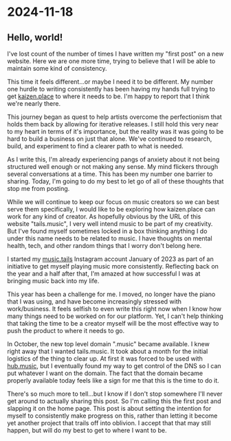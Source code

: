 # 2024-11-18

## Hello, world!

I've lost count of the number of times I have written my "first post" on a new website. Here we are one more time, trying to believe that I will be able to maintain some kind of consistency.

This time it feels different...or maybe I need it to be different. My number one hurdle to writing consistently has been having my hands full trying to get [kaizen.place](https://kaizen.place) to where it needs to be. I'm happy to report that I think we're nearly there.

This journey began as quest to help artists overcome the perfectionism that holds them back by allowing for iterative releases. I still hold this very near to my heart in terms of it's importance, but the reality was it was going to be hard to build a business on just that alone. We've continued to research, build, and experiment to find a clearer path to what is needed.

As I write this, I'm already experiencing pangs of anxiety about it not being structured well enough or not making any sense. My mind flickers through several conversations at a time. This has been my number one barrier to sharing. Today, I'm going to do my best to let go of all of these thoughts that stop me from posting.

While we will continue to keep our focus on music creators so we can best serve them specifically, I would like to be exploring how kaizen.place can work for any kind of creator. As hopefully obvious by the URL of this website "tails.music", I very well intend music to be part of my creativity. But I've found myself sometimes locked in a box thinking anything I do under this name needs to be related to music. I have thoughts on mental health, tech, and other random things that I worry don't belong here.

I started my [music.tails](https://instagram.com/music.tails) Instagram account January of 2023 as part of an initiative to get myself playing music more consistently. Reflecting back on the year and a half after that, I'm amazed at how successful I was at bringing music back into my life.

This year has been a challenge for me. I moved, no longer have the piano that I was using, and have become increasingly stressed with work/business. It feels selfish to even write this right now when I know how many things need to be worked on for our platform. Yet, I can't help thinking that taking the time to be a creator myself will be the most effective way to push the product to where it needs to go.

In October, the new top level domain ".music" became available. I knew right away that I wanted tails.music. It took about a month for the initial logistics of the thing to clear up. At first it was forced to be used with [hub.music](https://hub.music/), but I eventually found my way to get control of the DNS so I can put whatever I want on the domain. The fact that the domain became properly available today feels like a sign for me that this is the time to do it.

There's so much more to tell...but I know if I don't stop somewhere I'll never get around to actually sharing this post. So I'm calling this the first post and slapping it on the home page. This post is about setting the intention for myself to consistently make progress on this, rather than letting it become yet another project that trails off into oblivion. I accept that that may still happen, but will do my best to get to where I want to be.
